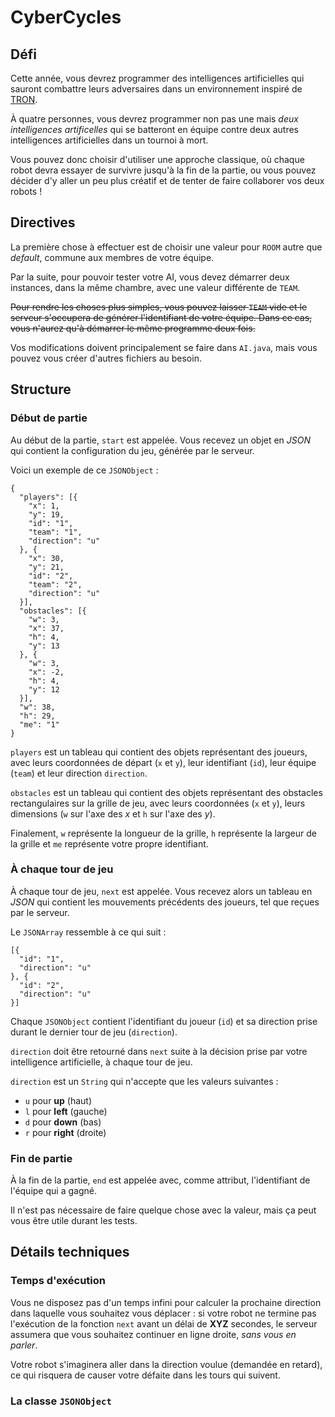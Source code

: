 CyberCycles
===========

Défi
----

Cette année, vous devrez programmer des intelligences artificielles qui sauront combattre leurs adversaires dans un environnement inspiré de [TRON].

À quatre personnes, vous devrez programmer non pas une mais *deux intelligences artificelles* qui se batteront en équipe contre deux autres intelligences artificielles dans un tournoi à mort.

Vous pouvez donc choisir d'utiliser une approche classique, où chaque robot devra essayer de survivre jusqu'à la fin de la partie, ou vous pouvez décider d'y aller un peu plus créatif et de tenter de faire collaborer vos deux robots !


Directives
----------

La première chose à effectuer est de choisir une valeur pour `ROOM` autre que *default*, commune aux membres de votre équipe.

Par la suite, pour pouvoir tester votre AI, vous devez démarrer deux instances, dans la même chambre, avec une valeur différente de `TEAM`.

~~Pour rendre les choses plus simples, vous pouvez laisser `TEAM` vide et le serveur s'occupera de générer l'identifiant de votre équipe. Dans ce cas, vous n'aurez qu'à démarrer le même programme deux fois.~~

Vos modifications doivent principalement se faire dans `AI.java`, mais vous pouvez vous créer d'autres fichiers au besoin.


Structure
---------

### Début de partie

Au début de la partie, `start` est appelée. Vous recevez un objet en *JSON* qui contient la configuration du jeu, générée par le serveur.

Voici un exemple de ce `JSONObject` :

``` {.json}
{
  "players": [{
    "x": 1,
    "y": 19,
    "id": "1",
    "team": "1",
    "direction": "u"
  }, {
    "x": 30,
    "y": 21,
    "id": "2",
    "team": "2",
    "direction": "u"
  }],
  "obstacles": [{
    "w": 3,
    "x": 37,
    "h": 4,
    "y": 13
  }, {
    "w": 3,
    "x": -2,
    "h": 4,
    "y": 12
  }],
  "w": 38,
  "h": 29,
  "me": "1"
}
```

`players` est un tableau qui contient des objets représentant des joueurs, avec leurs coordonnées de départ (`x` et `y`), leur identifiant (`id`), leur équipe (`team`) et leur direction `direction`.

`obstacles` est un tableau qui contient des objets représentant des obstacles rectangulaires sur la grille de jeu, avec leurs coordonnées (`x` et `y`), leurs dimensions (`w` sur l'axe des *x* et `h` sur l'axe des *y*).

Finalement, `w` représente la longueur de la grille, `h` représente la largeur de la grille et `me` représente votre propre identifiant.


### À chaque tour de jeu

À chaque tour de jeu, `next` est appelée. Vous recevez alors un tableau en *JSON* qui contient les mouvements précédents des joueurs, tel que reçues par le serveur.

Le `JSONArray` ressemble à ce qui suit :

``` {.json}
[{
  "id": "1",
  "direction": "u"
}, {
  "id": "2",
  "direction": "u"
}]
```

Chaque `JSONObject` contient l'identifiant du joueur (`id`) et sa direction prise durant le dernier tour de jeu (`direction`).

`direction` doit être retourné dans `next` suite à la décision prise par votre intelligence artificielle, à chaque tour de jeu.

`direction` est un `String` qui n'accepte que les valeurs suivantes :

-   `u` pour **up** (haut)
-   `l` pour **left** (gauche)
-   `d` pour **down** (bas)
-   `r` pour **right** (droite)


### Fin de partie

À la fin de la partie, `end` est appelée avec, comme attribut, l'identifiant de l'équipe qui a gagné.

Il n'est pas nécessaire de faire quelque chose avec la valeur, mais ça peut vous être utile durant les tests.


Détails techniques
------------------

### Temps d'exécution

Vous ne disposez pas d'un temps infini pour calculer la prochaine direction dans laquelle vous souhaitez vous déplacer : si votre robot ne termine pas l'exécution de la fonction `next` avant un délai de **XYZ** secondes, le serveur assumera que vous souhaitez continuer en ligne droite, *sans vous en parler*.

Votre robot s'imaginera aller dans la direction voulue (demandée en retard), ce qui risquera de causer votre défaite dans les tours qui suivent.


### La classe `JSONObject`



  [TRON]: https://fr.wikipedia.org/wiki/Tron
